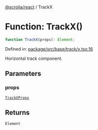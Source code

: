 [@scrolia/react](../README.md) / TrackX

# Function: TrackX()

```ts
function TrackX(props): Element;
```

Defined in: [package/src/base/track/x.tsx:16](https://github.com/scrolia/react/blob/f82d22480164148d1894602bc5a018480f1727a2/package/src/base/track/x.tsx#L16)

Horizontal track component.

## Parameters

### props

[`TrackXProps`](../type-aliases/TrackXProps.md)

## Returns

`Element`
